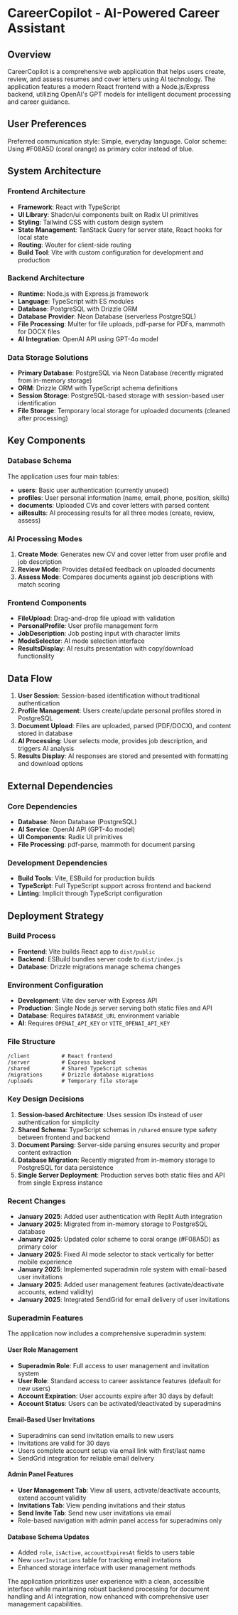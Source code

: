 # CareerCopilot - AI-Powered Career Assistant

## Overview

CareerCopilot is a comprehensive web application that helps users create, review, and assess resumes and cover letters using AI technology. The application features a modern React frontend with a Node.js/Express backend, utilizing OpenAI's GPT models for intelligent document processing and career guidance.

## User Preferences

Preferred communication style: Simple, everyday language.
Color scheme: Using #F08A5D (coral orange) as primary color instead of blue.

## System Architecture

### Frontend Architecture
- **Framework**: React with TypeScript
- **UI Library**: Shadcn/ui components built on Radix UI primitives
- **Styling**: Tailwind CSS with custom design system
- **State Management**: TanStack Query for server state, React hooks for local state
- **Routing**: Wouter for client-side routing
- **Build Tool**: Vite with custom configuration for development and production

### Backend Architecture
- **Runtime**: Node.js with Express.js framework
- **Language**: TypeScript with ES modules
- **Database**: PostgreSQL with Drizzle ORM
- **Database Provider**: Neon Database (serverless PostgreSQL)
- **File Processing**: Multer for file uploads, pdf-parse for PDFs, mammoth for DOCX files
- **AI Integration**: OpenAI API using GPT-4o model

### Data Storage Solutions
- **Primary Database**: PostgreSQL via Neon Database (recently migrated from in-memory storage)
- **ORM**: Drizzle ORM with TypeScript schema definitions
- **Session Storage**: PostgreSQL-based storage with session-based user identification
- **File Storage**: Temporary local storage for uploaded documents (cleaned after processing)

## Key Components

### Database Schema
The application uses four main tables:
- **users**: Basic user authentication (currently unused)
- **profiles**: User personal information (name, email, phone, position, skills)
- **documents**: Uploaded CVs and cover letters with parsed content
- **aiResults**: AI processing results for all three modes (create, review, assess)

### AI Processing Modes
1. **Create Mode**: Generates new CV and cover letter from user profile and job description
2. **Review Mode**: Provides detailed feedback on uploaded documents
3. **Assess Mode**: Compares documents against job descriptions with match scoring

### Frontend Components
- **FileUpload**: Drag-and-drop file upload with validation
- **PersonalProfile**: User profile management form
- **JobDescription**: Job posting input with character limits
- **ModeSelector**: AI mode selection interface
- **ResultsDisplay**: AI results presentation with copy/download functionality

## Data Flow

1. **User Session**: Session-based identification without traditional authentication
2. **Profile Management**: Users create/update personal profiles stored in PostgreSQL
3. **Document Upload**: Files are uploaded, parsed (PDF/DOCX), and content stored in database
4. **AI Processing**: User selects mode, provides job description, and triggers AI analysis
5. **Results Display**: AI responses are stored and presented with formatting and download options

## External Dependencies

### Core Dependencies
- **Database**: Neon Database (PostgreSQL)
- **AI Service**: OpenAI API (GPT-4o model)
- **UI Components**: Radix UI primitives
- **File Processing**: pdf-parse, mammoth for document parsing

### Development Dependencies
- **Build Tools**: Vite, ESBuild for production builds
- **TypeScript**: Full TypeScript support across frontend and backend
- **Linting**: Implicit through TypeScript configuration

## Deployment Strategy

### Build Process
- **Frontend**: Vite builds React app to `dist/public`
- **Backend**: ESBuild bundles server code to `dist/index.js`
- **Database**: Drizzle migrations manage schema changes

### Environment Configuration
- **Development**: Vite dev server with Express API
- **Production**: Single Node.js server serving both static files and API
- **Database**: Requires `DATABASE_URL` environment variable
- **AI**: Requires `OPENAI_API_KEY` or `VITE_OPENAI_API_KEY`

### File Structure
```
/client          # React frontend
/server          # Express backend
/shared          # Shared TypeScript schemas
/migrations      # Drizzle database migrations
/uploads         # Temporary file storage
```

### Key Design Decisions

1. **Session-based Architecture**: Uses session IDs instead of user authentication for simplicity
2. **Shared Schema**: TypeScript schemas in `/shared` ensure type safety between frontend and backend
3. **Document Parsing**: Server-side parsing ensures security and proper content extraction
4. **Database Migration**: Recently migrated from in-memory storage to PostgreSQL for data persistence
5. **Single Server Deployment**: Production serves both static files and API from single Express instance

### Recent Changes

- **January 2025**: Added user authentication with Replit Auth integration
- **January 2025**: Migrated from in-memory storage to PostgreSQL database
- **January 2025**: Updated color scheme to coral orange (#F08A5D) as primary color
- **January 2025**: Fixed AI mode selector to stack vertically for better mobile experience
- **January 2025**: Implemented superadmin role system with email-based user invitations
- **January 2025**: Added user management features (activate/deactivate accounts, extend validity)
- **January 2025**: Integrated SendGrid for email delivery of user invitations

### Superadmin Features

The application now includes a comprehensive superadmin system:

#### User Role Management
- **Superadmin Role**: Full access to user management and invitation system
- **User Role**: Standard access to career assistance features (default for new users)
- **Account Expiration**: User accounts expire after 30 days by default
- **Account Status**: Users can be activated/deactivated by superadmins

#### Email-Based User Invitations
- Superadmins can send invitation emails to new users
- Invitations are valid for 30 days
- Users complete account setup via email link with first/last name
- SendGrid integration for reliable email delivery

#### Admin Panel Features
- **User Management Tab**: View all users, activate/deactivate accounts, extend account validity
- **Invitations Tab**: View pending invitations and their status
- **Send Invite Tab**: Send new user invitations via email
- Role-based navigation with admin panel access for superadmins only

#### Database Schema Updates
- Added `role`, `isActive`, `accountExpiresAt` fields to users table
- New `userInvitations` table for tracking email invitations
- Enhanced storage interface with user management methods

The application prioritizes user experience with a clean, accessible interface while maintaining robust backend processing for document handling and AI integration, now enhanced with comprehensive user management capabilities.